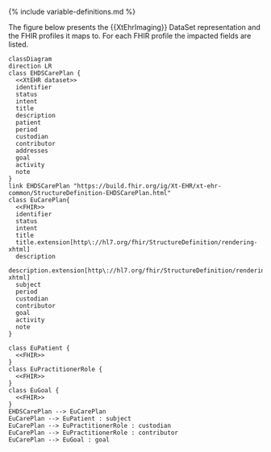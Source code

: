 {% include variable-definitions.md %}

The figure below presents the {{XtEhrImaging}} DataSet representation and the FHIR profiles it maps to. For each FHIR profile the impacted fields are listed.

```mermaid
classDiagram
direction LR
class EHDSCarePlan {
  <<XtEHR dataset>>
  identifier
  status
  intent
  title
  description
  patient
  period
  custodian
  contributor
  addresses
  goal
  activity
  note
}
link EHDSCarePlan "https://build.fhir.org/ig/Xt-EHR/xt-ehr-common/StructureDefinition-EHDSCarePlan.html"
class EuCarePlan{
  <<FHIR>>
  identifier
  status
  intent
  title
  title.extension[http\://hl7.org/fhir/StructureDefinition/rendering-xhtml]
  description
  description.extension[http\://hl7.org/fhir/StructureDefinition/rendering-xhtml]
  subject
  period
  custodian
  contributor
  goal
  activity
  note
}

class EuPatient {
  <<FHIR>>
}
class EuPractitionerRole {
  <<FHIR>>
}
class EuGoal {
  <<FHIR>>
}
EHDSCarePlan --> EuCarePlan
EuCarePlan --> EuPatient : subject
EuCarePlan --> EuPractitionerRole : custodian
EuCarePlan --> EuPractitionerRole : contributor
EuCarePlan --> EuGoal : goal
```

